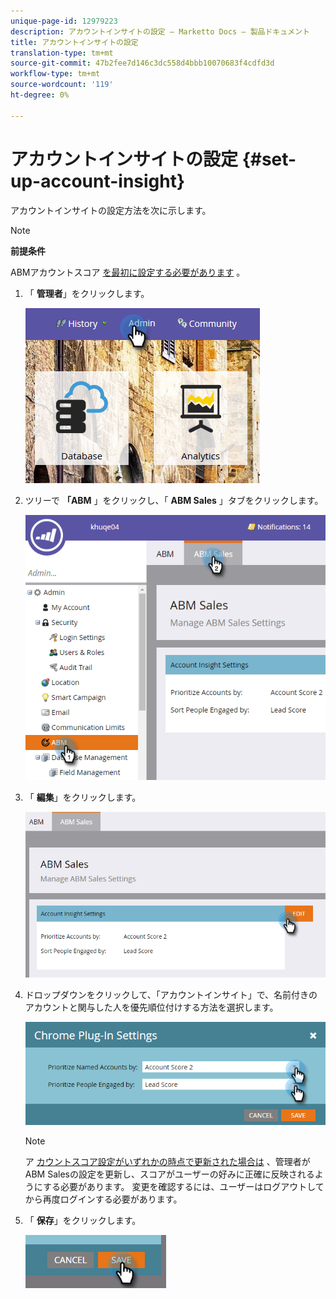 ```yaml
---
unique-page-id: 12979223
description: アカウントインサイトの設定 — Marketto Docs — 製品ドキュメント
title: アカウントインサイトの設定
translation-type: tm+mt
source-git-commit: 47b2fee7d146c3dc558d4bbb10070683f4cdfd3d
workflow-type: tm+mt
source-wordcount: '119'
ht-degree: 0%

---
```



# アカウントインサイトの設定 {#set-up-account-insight}

アカウントインサイトの設定方法を次に示します。

>[!NOTE]
>
>**前提条件**
>
>ABMアカウントスコア [を最初に設定する必要があります](http://docs.marketo.com/display/DOCS/Account+Score) 。

1. 「 **管理者**」をクリックします。

   ![](assets/admin-1.png)

1. ツリーで **「ABM** 」をクリックし、「 **ABM Sales** 」タブをクリックします。

   ![](assets/two-5.png)

1. 「 **編集**」をクリックします。

   ![](assets/three-4.png)

1. ドロップダウンをクリックして、「アカウントインサイト」で、名前付きのアカウントと関与した人を優先順位付けする方法を選択します。

   ![](assets/four-4.png)

   >[!NOTE]
   >
   >ア [カウントスコア設定がいずれかの時点で更新された場合は](http://docs.marketo.com/display/DOCS/Account+Score) 、管理者がABM Salesの設定を更新し、スコアがユーザーの好みに正確に反映されるようにする必要があります。 変更を確認するには、ユーザーはログアウトしてから再度ログインする必要があります。

1. 「 **保存**」をクリックします。

   ![](assets/five-4.png)

